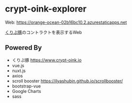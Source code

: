 # crypt-oink-explorer

Web: https://orange-ocean-02b16bc10.2.azurestaticapps.net

[くりぷ豚](https://www.crypt-oink.io)のコントラクトを表示するWeb

## Powered By

- くりぷ豚 https://www.crypt-oink.io
- vue.js
- nuxt.js
- axios
- scroll booster https://ilyashubin.github.io/scrollbooster/
- bootstrap-vue
- Google Charts
- sass
